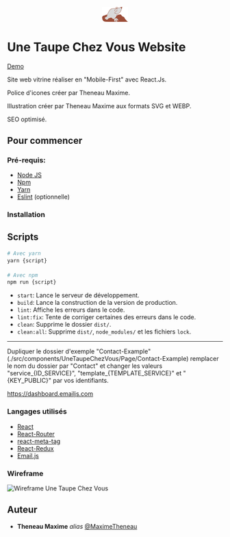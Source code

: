 <p align="center">
<img src="./src/assets/webp/logo-une-taupe-chez-vous.webp" width="12%" >
</p>

# Une Taupe Chez Vous Website

 [Demo](https://unetaupechezvous.fr/)

Site web vitrine réaliser en "Mobile-First" avec React.Js.

Police d'icones créer par Theneau Maxime.

Illustration créer par Theneau Maxime aux formats SVG et WEBP.

SEO optimisé.

## Pour commencer

### Pré-requis:

- [Node JS](https://nodejs.org/en/)
- [Npm](https://www.npmjs.com/)
- [Yarn](https://yarnpkg.com/)
- [Eslint](https://eslint.org/) (optionnelle)

### Installation


Scripts
-------

```sh
# Avec yarn
yarn {script}

# Avec npm
npm run {script}
```

- `start`: Lance le serveur de développement.
- `build`: Lance la construction de la version de production.
- `lint`: Affiche les erreurs dans le code.
- `lint:fix`: Tente de corriger certaines des erreurs dans le code.
- `clean`: Supprime le dossier `dist/`.
- `clean:all`: Supprime `dist/`, `node_modules/` et les fichiers `lock`.

---



Dupliquer le dossier d'exemple "Contact-Example" (./src/components/UneTaupeChezVous/Page/Contact-Example) remplacer le nom du dossier par "Contact" et changer les valeurs "service_{ID_SERVICE}", "template_{TEMPLATE_SERVICE}" et "{KEY_PUBLIC}" par vos identifiants.

https://dashboard.emailjs.com


### Langages utilisés 

- [React](https://fr.reactjs.org/)
- [React-Router](https://reactrouter.com/en/main)
- [react-meta-tag](https://www.npmjs.com/package/react-meta-tags)
- [React-Redux](https://react-redux.js.org/)
- [Email.js](https://www.emailjs.com/)

### Wireframe

![Wireframe Une Taupe Chez Vous](/docs/images/wireframe.jpg "Wireframe Une Taupe Chez Vous")

## Auteur

* **Theneau Maxime** _alias_ [@MaximeTheneau](https://github.com/MaximeTheneau)

